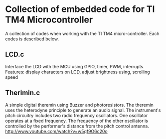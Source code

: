 # Collection of embedded code for TI TM4 Microcontroller 
A collection of codes when working with the TI TM4 micro-controller. Each codes is described below.
## LCD.c
Interface the LCD with the MCU using GPIO, timer, PWM, interrupts.
Features: display characters on LCD, adjust brightness using, scrolling speed
## Therimin.c
A simple digital theremin using Buzzer and photoresistors.
The theremin uses the heterodyne principle to generate an audio signal. The instrument's pitch circuitry includes two radio frequency oscillators. One oscillator operates at a fixed frequency. The frequency of the other oscillator is controlled by the performer's distance from the pitch control antenna.
http://www.youtube.com/watch?v=w5qf9O6c20o